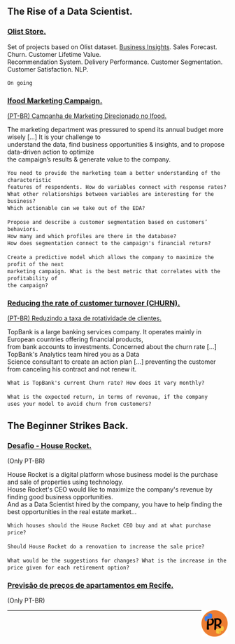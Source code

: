 ## The Rise of a Data Scientist.

### [Olist Store.](https://github.com/pauloreis-ds/olist)

Set of projects based on Olist dataset. [Business Insights](https://github.com/pauloreis-ds/olist/tree/main/business_questions_insights).
Sales Forecast. Churn. Customer Lifetime Value.  <br>
Recommendation System. Delivery Performance. Customer Segmentation. Customer Satisfaction. NLP.

    On going

### [Ifood Marketing Campaign.](https://github.com/pauloreis-ds/ifood_marketing_campaign)
[(PT-BR) Campanha de Marketing Direcionado no Ifood.](https://sites.google.com/view/pauloreis/o-projetos/ifood-marketing-campaign) 

The marketing department was pressured to spend its annual budget more wisely [...] It is your challenge to <br>
understand the data, find business opportunities & insights, and to propose data-driven action to optimize <br>
the campaign’s results & generate value to the company.

    You need to provide the marketing team a better understanding of the characteristic 
    features of respondents. How do variables connect with response rates? 
    What other relationships between variables are interesting for the business? 
    Which actionable can we take out of the EDA?
    
    Propose and describe a customer segmentation based on customers’ behaviors.
    How many and which profiles are there in the database? 
    How does segmentation connect to the campaign's financial return?
    
    Create a predictive model which allows the company to maximize the profit of the next
    marketing campaign. What is the best metric that correlates with the profitability of
    the campaign?

### [Reducing the rate of customer turnover (CHURN).](https://github.com/pauloreis-ds/Projetos/tree/master/classification-churn)
[(PT-BR) Reduzindo a taxa de rotatividade de clientes.](https://sites.google.com/view/pauloreis/o-projetos/topbank-churn) 

TopBank is a large banking services company. It operates mainly in European countries offering financial products, <br>
from bank accounts to investments. Concerned about the churn rate [...] TopBank's Analytics team hired you as a Data <br> 
Science consultant to create an action plan [...] preventing the customer from canceling his contract and not renew it.

    What is TopBank's current Churn rate? How does it vary monthly?
    
    What is the expected return, in terms of revenue, if the company
    uses your model to avoid churn from customers?


## The Beginner Strikes Back.

### [Desafio - House Rocket.](https://github.com/pauloreis-ds/Projetos/tree/master/Desafio%20-%20House%20Rocket)
(Only PT-BR)

House Rocket is a digital platform whose business model is the purchase and sale of properties using technology.<br>
House Rocket's CEO would like to maximize the company's revenue by finding good business opportunities.<br>
And as a Data Scientist hired by the company, you have to help finding the best opportunities in the real estate market...

    Which houses should the House Rocket CEO buy and at what purchase price?

    Should House Rocket do a renovation to increase the sale price?

    What would be the suggestions for changes? What is the increase in the 
    price given for each retirement option? 


### [Previsão de preços de apartamentos em Recife.](https://github.com/pauloreis-ds/Projetos/tree/master/Previs%C3%A3o%20-%20Pre%C3%A7o%20Apartamentos%20Recife)
(Only PT-BR)

[<img align="right" width="60" height="60" src="https://github.com/pauloreis-ds/Paulo-Reis-Data-Science/blob/master/Paulo%20Reis/PRojects.png">](https://github.com/pauloreis-ds)

---

